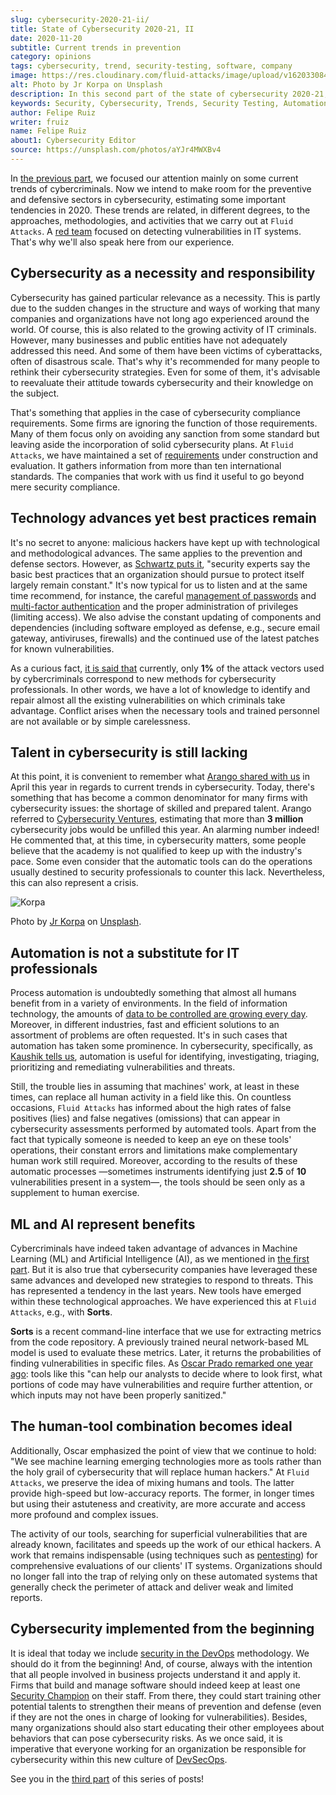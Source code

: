 ```yaml
---
slug: cybersecurity-2020-21-ii/
title: State of Cybersecurity 2020-21, II
date: 2020-11-20
subtitle: Current trends in prevention
category: opinions
tags: cybersecurity, trend, security-testing, software, company
image: https://res.cloudinary.com/fluid-attacks/image/upload/v1620330844/blog/cybersecurity-2020-21-ii/cover_xfilrs.webp
alt: Photo by Jr Korpa on Unsplash
description: In this second part of the state of cybersecurity 2020-21, we want to share with you some highlights of the current trends in prevention.
keywords: Security, Cybersecurity, Trends, Security Testing, Automation, Company, Ethical Hacking, Pentesting
author: Felipe Ruiz
writer: fruiz
name: Felipe Ruiz
about1: Cybersecurity Editor
source: https://unsplash.com/photos/aYJr4MWXBv4
---
```


In [the previous part](../cybersecurity-2020-21-i/),
we focused our attention
mainly on some current trends of cybercriminals.
Now we intend to make room
for the preventive and defensive sectors in cybersecurity,
estimating some important tendencies in 2020.
These trends are related,
in different degrees,
to the approaches, methodologies, and activities
that we carry out at `Fluid Attacks`.
A [red team](../../solutions/red-teaming/)
focused on detecting vulnerabilities in IT systems.
That's why we'll also speak here
from our experience.

## Cybersecurity as a necessity and responsibility

Cybersecurity has gained particular relevance as a necessity.
This is partly due to the sudden changes
in the structure and ways of working
that many companies and organizations have not long ago experienced
around the world.
Of course,
this is also related to the growing activity of IT criminals.
However,
many businesses and public entities
have not adequately addressed this need.
And some of them have been victims of cyberattacks,
often of disastrous scale.
That's why it's recommended for many people
to rethink their cybersecurity strategies.
Even for some of them,
it's advisable to reevaluate their attitude towards cybersecurity
and their knowledge on the subject.

That's something that applies
in the case of cybersecurity compliance requirements.
Some firms are ignoring the function of those requirements.
Many of them focus only on avoiding any sanction
from some standard
but leaving aside the incorporation of solid cybersecurity plans.
At `Fluid Attacks`,
we have maintained a set of [requirements](https://docs.fluidattacks.com/criteria/requirements/)
under construction and evaluation.
It gathers information from more than ten international standards.
The companies that work with us find it useful
to go beyond mere security compliance.

## Technology advances yet best practices remain

It's no secret to anyone:
malicious hackers have kept up with technological and methodological advances.
The same applies to the prevention and defense sectors.
However,
as [Schwartz puts it](https://www.bankinfosecurity.com/cybercrime-review-hackers-great-covid-19-cash-in-a-15037),
"security experts say
the basic best practices
that an organization should pursue to protect itself
largely remain constant."
It's now typical for us to listen
and at the same time recommend,
for instance,
the careful [management of passwords](../pass-cracking/)
and [multi-factor authentication](../credential-stuffing/)
and the proper administration of privileges
(limiting access).
We also advise the constant updating of components and dependencies
(including software employed as defense,
e.g., secure email gateway, antiviruses, firewalls)
and the continued use of the latest patches
for known vulnerabilities.

As a curious fact,
[it is said that](https://techjury.net/blog/cyber-security-statistics/#gref)
currently,
only **1%** of the attack vectors used by cybercriminals
correspond to new methods for cybersecurity professionals.
In other words,
we have a lot of knowledge
to identify and repair almost all the existing vulnerabilities
on which criminals take advantage.
Conflict arises
when the necessary tools and trained personnel are not available
or by simple carelessness.

## Talent in cybersecurity is still lacking

At this point,
it is convenient to remember what [Arango shared with us](../trends-2020-ii/)
in April this year in regards to current trends
in cybersecurity.
Today,
there's something that has become a common denominator
for many firms with cybersecurity issues:
the shortage of skilled and prepared talent.
Arango referred to [Cybersecurity Ventures](https://cybersecurityventures.com/jobs/),
estimating that more than **3 million** cybersecurity jobs
would be unfilled this year.
An alarming number indeed\!
He commented that,
at this time,
in cybersecurity matters,
some people believe that
the academy is not qualified to keep up with the industry's pace.
Some even consider that
the automatic tools can do the operations
usually destined to security professionals
to counter this lack.
Nevertheless,
this can also represent a crisis.

<div class="imgblock">

![Korpa](https://res.cloudinary.com/fluid-attacks/image/upload/v1620330842/blog/cybersecurity-2020-21-ii/korpa_k9hjlw.webp)

<div class="title">

Photo by [Jr Korpa](https://unsplash.com/@jrkorpa)
on [Unsplash](https://unsplash.com/photos/24ZrCqsAVeQ).

</div>

</div>

## Automation is not a substitute for IT professionals

Process automation is undoubtedly something
that almost all humans benefit from
in a variety of environments.
In the field of information technology,
the amounts of [data to be controlled are growing every day](https://cutt.ly/nmwzTer).
Moreover,
in different industries,
fast and efficient solutions
to an assortment of problems
are often requested.
It's in such cases
that automation has taken some prominence.
In cybersecurity,
specifically,
as [Kaushik tells us](https://www.entrepreneur.com/article/358776),
automation is useful
for identifying, investigating, triaging, prioritizing
and remediating vulnerabilities and threats.

<cta-banner
  buttontxt="Read more"
  link="/solutions/secure-code-review/"
  title="Get started with Fluid Attacks' Secure Code Review solution right now"
/>

Still,
the trouble lies in assuming that
machines' work,
at least in these times,
can replace all human activity
in a field like this.
On countless occasions,
`Fluid Attacks` has informed about the high rates of false positives (lies)
and false negatives (omissions)
that can appear in cybersecurity assessments
performed by automated tools.
Apart from the fact
that typically someone is needed to keep an eye on these tools' operations,
their constant errors and limitations
make complementary human work still required.
Moreover,
according to the results of these automatic processes
—sometimes instruments
identifying just **2.5** of **10** vulnerabilities present in a system—,
the tools should be seen only as a supplement
to human exercise.

## ML and AI represent benefits

Cybercriminals have indeed taken advantage of advances
in Machine Learning (ML) and Artificial Intelligence (AI),
as we mentioned in [the first part](../cybersecurity-2020-21-i/).
But it is also true that
cybersecurity companies have leveraged these same advances
and developed new strategies to respond to threats.
This has represented a tendency in the last years.
New tools have emerged within these technological approaches.
We have experienced this at `Fluid Attacks`,
e.g., with **Sorts**.

**Sorts** is a recent command-line interface
that we use for extracting metrics from the code repository.
A previously trained neural network-based ML model is used
to evaluate these metrics.
Later,
it returns the probabilities of finding vulnerabilities
in specific files.
As [Oscar Prado remarked one year ago](../security-trends/):
tools like this "can help our analysts
to decide where to look first,
what portions of code may have vulnerabilities
and require further attention,
or which inputs may not have been properly sanitized."

## The human-tool combination becomes ideal

Additionally,
Oscar emphasized the point of view
that we continue to hold:
"We see machine learning emerging technologies more as tools
rather than the holy grail of cybersecurity
that will replace human hackers."
At `Fluid Attacks`,
we preserve the idea of mixing humans and tools.
The latter provide high-speed
but low-accuracy reports.
The former,
in longer times
but using their astuteness and creativity,
are more accurate
and access more profound and complex issues.

The activity of our tools,
searching for superficial vulnerabilities
that are already known,
facilitates and speeds up the work of our ethical hackers.
A work that remains indispensable
(using techniques such as [pentesting](../../solutions/penetration-testing/))
for comprehensive evaluations of our clients' IT systems.
Organizations should no longer fall into the trap
of relying only on these automated systems
that generally check the perimeter of attack
and deliver weak and limited reports.

## Cybersecurity implemented from the beginning

It is ideal that
today we include [security in the DevOps](../../solutions/devsecops/)
methodology.
We should do it from the beginning\!
And,
of course,
always with the intention
that all people involved in business projects understand it
and apply it.
Firms that build and manage software
should indeed keep at least one [Security Champion](../secdevops-security-champions/)
on their staff.
From there,
they could start training other potential talents
to strengthen their means of prevention and defense
(even if they are not the ones in charge of looking for vulnerabilities).
Besides,
many organizations should also start educating their other employees
about behaviors that can pose cybersecurity risks.
As we once said,
it is imperative that
everyone working for an organization be responsible for cybersecurity
within this new culture of [DevSecOps](../devsecops-concept/).

See you in the [third part](../cybersecurity-2020-21-iii/)
of this series of posts\!
